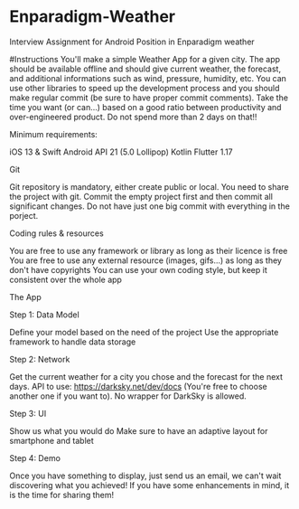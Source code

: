 # Enparadigm-Weather
Interview Assignment for Android Position in Enparadigm weather

#Instructions
You'll make a simple Weather App for a given city. The app should be available offline and should give current weather, the forecast, and additional informations such as wind, pressure, humidity, etc.
You can use other libraries to speed up the development process and you should make regular commit (be sure to have proper commit comments).
Take the time you want (or can…) based on a good ratio between productivity and over-engineered product. Do not spend more than 2 days on that!!

Minimum requirements:

iOS 13 & Swift
Android API 21 (5.0 Lollipop) Kotlin
Flutter 1.17


Git

Git repository is mandatory, either create public or local. You need to share the project with git.
Commit the empty project first and then commit all significant changes.
Do not have just one big commit with everything in the porject.


Coding rules & resources

You are free to use any framework or library as long as their licence is free
You are free to use any external resource (images, gifs...) as long as they don't have copyrights
You can use your own coding style, but keep it consistent over the whole app


The App

Step 1: Data Model

Define your model based on the need of the project
Use the appropriate framework to handle data storage


Step 2: Network

Get the current weather for a city you chose and the forecast for the next days.
API to use: https://darksky.net/dev/docs (You're free to choose another one if you want to).
No wrapper for DarkSky is allowed.


Step 3: UI

Show us what you would do
Make sure to have an adaptive layout for smartphone and tablet


Step 4: Demo

Once you have something to display, just send us an email, we can't wait discovering what you achieved!
If you have some enhancements in mind, it is the time for sharing them!
